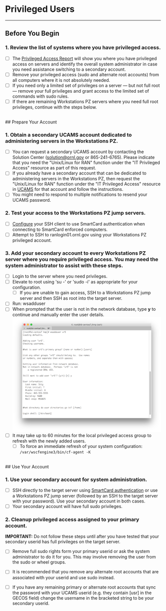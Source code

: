 # Privileged Users
---
## Before You Begin

### 1. Review the list of systems where you have privileged access.
- [ ] The [Privileged Access Report](https://portal02.ornl.gov/sites/BI/_layouts/ReportServer/RSViewerPage.aspx?rv:RelativeReportUrl=/sites/bi/dashboards/deviceswprivaccess.rdl) will show you where you have privileged access on servers and identify the overall system administrator in case you need assistance switching to a secondary account.
- [ ] Remove your privileged access (sudo and alternate root accounts) from all computers where it is not absolutely needed.
- [ ] If you need only a limited set of privileges on a server — but not full root — remove your full privileges and grant access to the limited set of commands with sudo rules.
- [ ] If there are remaining Workstations PZ servers where you need full root privileges, continue with the steps below.

<br />
## Prepare Your Account

### 1. Obtain a secondary UCAMS account dedicated to administering servers in the Workstations PZ.
- [ ] You can request a secondary UCAMS account by contacting the Solution Center (solution@ornl.gov or 865-241-6765). Please indicate that you need the "Unix/Linux for RAN" function under the "IT Privileged Access" resource as part of this request.
- [ ] If you already have a secondary account that can be dedicated to administering servers in the Workstations PZ, then request the "Unix/Linux for RAN" function under the "IT Privileged Access" resource in [UCAMS](https://ucams.ornl.gov) for that account and follow the instructions.
- [ ] You might need to respond to multiple notifications to resend your UCAMS password.

### 2. Test your access to the Workstations PZ jump servers.
- [ ] [Configure](../home#ssh-secure-shell) your SSH client to use SmartCard authentication when connecting to SmartCard enforced computers.
- [ ] Attempt to SSH to ranlogin01.ornl.gov using your Workstations PZ privileged account.

### 3. Add your secondary account to every Workstations PZ server where you require privileged access. You may need the system administrator to assist with these steps.
- [ ] Login to the server where you need privileges.
- [ ] Elevate to root using 'su -' or 'sudo -i' as appropriate for your configuration.
	- [ ] If you are unable to gain access, SSH to a Workstations PZ jump server and then SSH as root into the target server.
- [ ] Run: wsadduser <your-ucams-secondary-userid>
- [ ] When prompted that the user is not in the network database, type **y** to continue and manually enter the user details.
![wsadduser](../images/accounts/priv-wsadduser.png)
- [ ] It may take up to 60 minutes for the local privileged access group to refresh with the newly added users.
	- [ ] To force an immediate refresh of your system configuration: ```/var/wscfengine3/bin/cf-agent -K```

<br />
## Use Your Account

### 1. Use your secondary account for system administration.
- [ ] SSH directly to the target server using [SmartCard authentication](../home#ssh-secure-shell) or use a Workstations PZ jump server (followed by an SSH to the target server with your password). Use your secondary account in both cases.
- [ ] Your secondary account will have full sudo privileges.

### 2. Cleanup privileged access assigned to your primary account.
**IMPORTANT:** Do not follow these steps until after you have tested that your secondary userid has full privileges on the target server.

- [ ] Remove full sudo rights form your primary userid or ask the system administrator to do it for you. This may involve removing the user from the sudo or wheel groups.
- [ ] It is recommended that you remove any alternate root accounts that are associated with your userid and use sudo instead.
- [ ] If you have any remaining primary or alternate root accounts that sync the password with your UCAMS userid (e.g. they contain [usr] in the GECOS field) change the username in the bracketed string to be your secondary userid.

